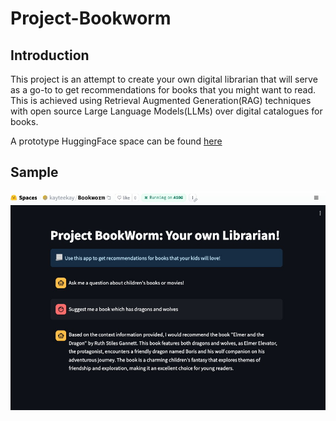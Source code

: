 # Project-Bookworm
## Introduction
This project is an attempt to create your own digital librarian that will serve as a go-to to get recommendations for books that you might want to read. This is achieved using Retrieval Augmented Generation(RAG) techniques with open source Large Language Models(LLMs) over digital catalogues for books.

A prototype HuggingFace space can be found [here](https://huggingface.co/spaces/kayteekay/Bookworm) 


## Sample

![Recommedation 1](imgs/hfspace_sample_Project_bookworm.jpeg)
